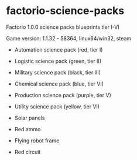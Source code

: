 # factorio-science-packs
Factorio 1.0.0 science packs blueprints tier I-VI

Game version: 1.1.32 - 58364, linux64/win32, steam

* Automation science pack (red, tier I)
* Logistic science pack (green, tier II)
* Military science pack (black, tier III)
* Chemical science pack (blue, tier VI)
* Production science pack (purple, tier V)
* Utility science pack (yellow, tier VI)


* Solar panels
* Red ammo
* Flying robot frame
* Red circuit

